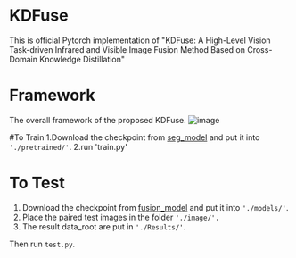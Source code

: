 # KDFuse
This is official Pytorch implementation of "KDFuse: A High-Level Vision Task-driven Infrared and Visible Image Fusion Method Based on Cross-Domain Knowledge Distillation"

# Framework
The overall framework of the proposed KDFuse.
![image](https://github.com/Chenjia-Yang/KDFuse/blob/main/image/framework.png)

#To Train
1.Download the checkpoint from [seg_model](https://pan.baidu.com/s/1J_XiTRoZbSJ38Qxw2hVrYg?pwd=1wfb) and put it into `'./pretrained/'`.
2.run 'train.py'

# To Test
1. Download the checkpoint from [fusion_model](https://pan.baidu.com/s/1LDIAqVsEkHrqc1nMadF8lw?pwd=eyhv) and put it into `'./models/'`.
2. Place the paired test images in the folder `'./image/'.`
3. The result data_root are put in `'./Results/'`.
   
Then run `test.py`.
